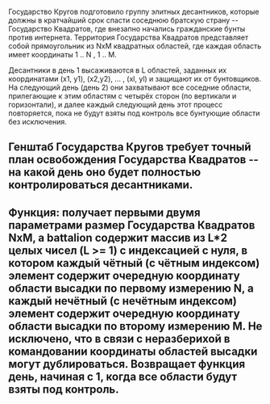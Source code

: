  Государство Кругов подготовило группу элитных десантников, которые должны в кратчайший срок спасти соседнюю братскую страну -- Государство Квадратов, где внезапно начались гражданские бунты против интернета. Территория Государства Квадратов представляет собой прямоугольник из NxM квадратных областей, где каждая область имеет координаты 1 .. N , 1 .. M.

Десантники в день 1 высаживаются в L областей, заданных их координатами (x1, y1), (x2,y2), ... , (xl, yl) и защищают их от бунтовщиков. На следующий день (день 2) они захватывают все соседние области, прилегающие к этим областям с четырёх сторон (по вертикали и горизонтали), и далее каждый следующий день этот процесс повторяется, пока не будут взяты под контроль все бунтующие области без исключения.

Генштаб Государства Кругов требует точный план освобождения Государства Квадратов -- на какой день оно будет полностью контролироваться десантниками. 
-----------------------

Функция:
получает первыми двумя параметрами размер Государства Квадратов NxM, а battalion содержит массив из L*2 целых чисел (L >= 1) с индексацией с нуля, в котором каждый чётный (с чётным индексом) элемент содержит очередную координату области высадки по первому измерению N, а каждый нечётный (с нечётным индексом) элемент содержит очередную координату области высадки по второму измерению M.
Не исключено, что в связи с неразберихой в командовании координаты областей высадки могут дублироваться. 
Возвращает функция день, начиная с 1, когда все области будут взяты под контроль. 
----------------------

